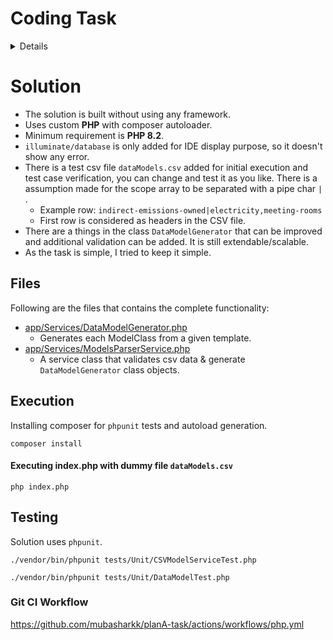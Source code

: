 # Coding Task
<details>
<summary>Details</summary>

Let's say that we have a data collection system that requires the creation of models (entities) dynamically based on some csv files provided by the customers. We need to write a template parser that takes an array like the one below, with the type of data collection, and generates a model (entity) class file with the name of the file and path, class name, namespace and table name based on the params in the array: 

```php
[ 
	'scope' => [ 
		'indirect-emissions–owned', 
		'electricity', 
	],
	 'name' => 'meeting-rooms',
] 
```

In this case, the name and the path of the file to be created should be: `Models/IndirectEmissionsOwned/Electricity/MeetingRooms.php`

The namespace should be: `App\Models\IndirectEmissionsOwned\Electricity`

The name of the class should be: `MeetingRooms`

The name of the table should be: `meeting-rooms` 

And this is the template we should parse: 

```php
<?php 
namespace {namespace}; 

use Illuminate\Database\Eloquent\Model; 

class {class_name} extends Model { 

	const TABLE_NAME = {table_name}; 

	public function getTableName(): string {

		 return self::TABLE_NAME;
	} 
} 
```

This task shouldn't take more than 3 hours. Please let us know how long it takes you so we can improve it. You don't need to write any presentation layer, just the code to process the parameters, parse the template, and generate the file, as well as the unit tests. 

Try to write the code as clean as possible. We'll evaluate the application of the relevant coding principles, the coding standards and how scalable, testable and readable the code is. 

When you are done just create a private repo in your own github account and share it with us. Please provide a readme file with an explanation of your implementation and instructions on how to test that it works.
</details>

# Solution

* The solution is built without using any framework.
* Uses custom **PHP** with composer autoloader. 
* Minimum requirement is **PHP 8.2**.
* `illuminate/database` is only added for IDE display purpose, so it doesn't show any error. 
* There is a test csv file `dataModels.csv` added for initial execution and test case verification, you can change and test it as you
  like. There is a assumption made for the scope array to be separated with a pipe char `|` .
  * Example row: `indirect-emissions-owned|electricity,meeting-rooms`
  * First row is considered as headers in the CSV file.
* There are a things in the class `DataModelGenerator` that can be improved and 
additional validation can be added. It is still extendable/scalable.
* As the task is simple, I tried to keep it simple.

## Files
Following are the files that contains the complete functionality:

* [app/Services/DataModelGenerator.php](https://github.com/mubasharkk/planA-task/blob/main/app/Services/DataModelGenerator.php)
  * Generates each ModelClass from a given template.
* [app/Services/ModelsParserService.php](https://github.com/mubasharkk/planA-task/blob/main/app/Services/ModelsParserService.php)
  * A service class that validates csv data & generate `DataModelGenerator` class objects.

## Execution

Installing composer for `phpunit` tests and autoload generation.

```
composer install
```

#### Executing index.php with dummy file `dataModels.csv`

```
php index.php
```

## Testing

Solution uses `phpunit`.

```
./vendor/bin/phpunit tests/Unit/CSVModelServiceTest.php

./vendor/bin/phpunit tests/Unit/DataModelTest.php
```

### Git CI Workflow

https://github.com/mubasharkk/planA-task/actions/workflows/php.yml